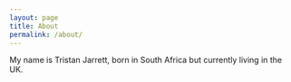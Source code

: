 ```yaml
---
layout: page
title: About
permalink: /about/
---
```


My name is Tristan Jarrett, born in South Africa but currently living in the UK.
